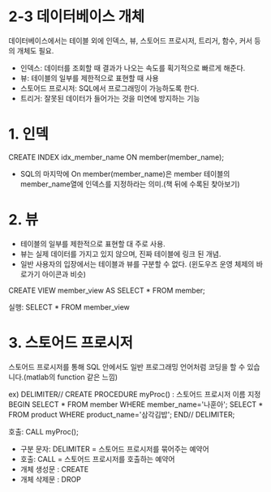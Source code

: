 # 2-3 데이터베이스 개체
데이터베이스에서는 테이블 외에 인덱스, 뷰, 스토어드 프로시저, 트리거, 함수, 커서 등의 개체도 필요.
- 인덱스: 데이터를 조회할 때 결과가 나오는 속도를 획기적으로 빠르게 해준다.
- 뷰: 테이블의 일부를 제한적으로 표현할 때 사용
- 스토어드 프로시저: SQL에서 프로그래밍이 가능하도록 한다.
- 트리거: 잘못된 데이터가 들어가는 것을 미연에 방지하는 기능

# 1. 인덱
CREATE INDEX idx_member_name ON member(member_name);
- SQL의 마지막에 On member(member_name)은 member 테이블의 member_name열에 인덱스를 지정하라는 의미.(책 뒤에 수록된 찾아보기)

# 2. 뷰
- 테이블의 일부를 제한적으로 표현할 대 주로 사용. 
- 뷰는 실제 데이터를 가지고 있지 않으며, 진짜 테이블에 링크 된 개념.
- 일반 사용자의 입장에서는 테이블과 뷰를 구분할 수 없다. (윈도우즈 운영 체제의 바로가기 아이콘과 비슷)

CREATE VIEW member_view
AS
  SELECT * FROM member;

실행: SELECT * FROM member_view

# 3. 스토어드 프로시저
스토어드 프로시저를 통해 SQL 안에서도 일반 프로그래밍 언어처럼 코딩을 할 수 있습니다.(matlab의 function 같은 느낌)

ex) DELIMITER//
CREATE PROCEDURE myProc() : 스토어드 프로시저 이름 지정
BEGIN
      SELECT * FROM member WHERE member_name='나훈아';
      SELECT * FROM product WHERE product_name='삼각김밥';
END//
DELIMITER;

호출: CALL myProc();
- 구분 문자: DELIMITER = 스토어드 프로시저를 묶어주는 예약어
- 호출: CALL = 스토어드 프로시저를 호출하는 예약어
- 개체 생성문 : CREATE
- 개체 삭제문 : DROP
